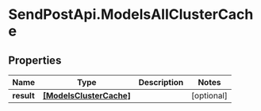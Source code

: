 # SendPostApi.ModelsAllClusterCache

## Properties

Name | Type | Description | Notes
------------ | ------------- | ------------- | -------------
**result** | [**[ModelsClusterCache]**](ModelsClusterCache.md) |  | [optional] 


